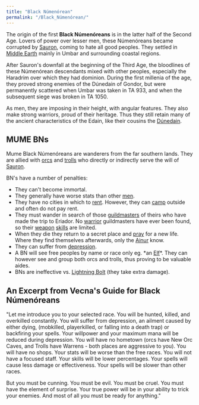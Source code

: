 ```yaml
---
title: "Black Númenórean"
permalink: "/Black_Númenórean/"
---
```


The origin of the first **Black Númenóreans** is in the latter half of
the Second Age. Lovers of power over lesser men, these Númenóreans
became corrupted by [Sauron](Sauron "wikilink"), coming to hate all good
peoples. They settled in [Middle Earth](Middle_Earth "wikilink") mainly
in Umbar and surrounding coastal regions.

After Sauron's downfall at the beginning of the Third Age, the
bloodlines of these Númenórean descendants mixed with other peoples,
especially the Haradrim over which they had dominion. During the first
millenia of the age, they proved strong enemies of the Dúnedain of
Gondor, but were permanently scattered when Umbar was taken in TA 933,
and when the subsequent siege was broken in TA 1050.

As men, they are imposing in their height, with angular features. They
also make strong warriors, proud of their heritage. Thus they still
retain many of the ancient characteristics of the Edain, like their
cousins the [Dúnedain](Dúnedain "wikilink").

## MUME BNs

Mume Black Númenóreans are wanderers from the far southern lands. They
are allied with [orcs](orc "wikilink") and [trolls](troll "wikilink")
who directly or indirectly serve the will of
[Sauron](Sauron "wikilink").

BN's have a number of penalties:

- They can't become immortal.
- They generally have worse stats than other [men](man "wikilink").
- They have no cities in which to [rent](rent "wikilink"). However, they
  can [camp](camp "wikilink") outside and often do not pay rent.
- They must wander in search of those
  [guildmasters](guildmaster "wikilink") of theirs who have made the
  trip to Eriador. No [warrior](warrior "wikilink") guildmasters have
  ever been found, so their [weapon](weapon "wikilink")
  [skills](skill "wikilink") are limited.
- When they die they return to a secret place and
  [pray](pray "wikilink") for a new life. Where they find themselves
  afterwards, only the [Ainur](Ainur "wikilink") know.
- They can suffer from [depression](depression "wikilink").
- A BN will see free peoples by name or race only eg. \*an
  [Elf](Elf "wikilink")\*. They can however see and group both orcs and
  trolls, thus proving to be valuable aides.
- BNs are ineffective vs. [Lightning Bolt](Lightning_Bolt "wikilink")
  (they take extra damage).

## An Excerpt from Vecna's Guide for Black Númenóreans

"Let me introduce you to your selected race. You will be hunted, killed,
and overkilled constantly. You will suffer from depression, an ailment
caused by either dying, (mobkilled, playerkilled, or falling into a
death trap) or backfiring your spells. Your willpower and your maximum
mana will be reduced during depression. You will have no hometown (orcs
have New Orc Caves, and Trolls have Warrens - both places are aggressive
to you). You will have no shops. Your stats will be worse than the free
races. You will not have a focused staff. Your skills will be lower
percentages. Your spells will cause less damage or effectiveness. Your
spells will be slower than other races.

But you must be cunning. You must be evil. You must be cruel. You must
have the element of surprise. Your true power will be in your ability to
trick your enemies. And most of all you must be ready for anything."